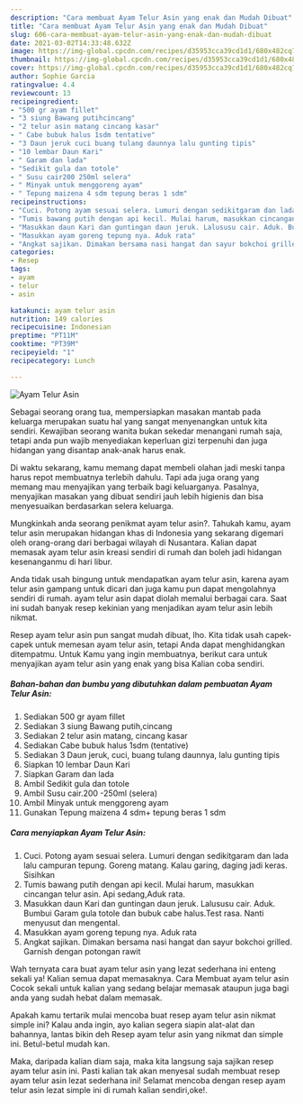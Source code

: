 ```yaml
---
description: "Cara membuat Ayam Telur Asin yang enak dan Mudah Dibuat"
title: "Cara membuat Ayam Telur Asin yang enak dan Mudah Dibuat"
slug: 606-cara-membuat-ayam-telur-asin-yang-enak-dan-mudah-dibuat
date: 2021-03-02T14:33:48.632Z
image: https://img-global.cpcdn.com/recipes/d35953cca39cd1d1/680x482cq70/ayam-telur-asin-foto-resep-utama.jpg
thumbnail: https://img-global.cpcdn.com/recipes/d35953cca39cd1d1/680x482cq70/ayam-telur-asin-foto-resep-utama.jpg
cover: https://img-global.cpcdn.com/recipes/d35953cca39cd1d1/680x482cq70/ayam-telur-asin-foto-resep-utama.jpg
author: Sophie Garcia
ratingvalue: 4.4
reviewcount: 13
recipeingredient:
- "500 gr ayam fillet"
- "3 siung Bawang putihcincang"
- "2 telur asin matang cincang kasar"
- " Cabe bubuk halus 1sdm tentative"
- "3 Daun jeruk cuci buang tulang daunnya lalu gunting tipis"
- "10 lembar Daun Kari"
- " Garam dan lada"
- "Sedikit gula dan totole"
- " Susu cair200 250ml selera"
- " Minyak untuk menggoreng ayam"
- " Tepung maizena 4 sdm tepung beras 1 sdm"
recipeinstructions:
- "Cuci. Potong ayam sesuai selera. Lumuri dengan sedikitgaram dan lada lalu campuran tepung. Goreng matang. Kalau garing, daging jadi keras. Sisihkan"
- "Tumis bawang putih dengan api kecil. Mulai harum, masukkan cincangan telur asin. Api sedang,Aduk rata."
- "Masukkan daun Kari dan guntingan daun jeruk. Lalususu cair. Aduk. Bumbui Garam gula totole dan bubuk cabe halus.Test rasa. Nanti menyusut dan mengental."
- "Masukkan ayam goreng tepung nya. Aduk rata"
- "Angkat sajikan. Dimakan bersama nasi hangat dan sayur bokchoi grilled. Garnish dengan potongan rawit"
categories:
- Resep
tags:
- ayam
- telur
- asin

katakunci: ayam telur asin 
nutrition: 149 calories
recipecuisine: Indonesian
preptime: "PT11M"
cooktime: "PT39M"
recipeyield: "1"
recipecategory: Lunch

---
```



![Ayam Telur Asin](https://img-global.cpcdn.com/recipes/d35953cca39cd1d1/680x482cq70/ayam-telur-asin-foto-resep-utama.jpg)

Sebagai seorang orang tua, mempersiapkan masakan mantab pada keluarga merupakan suatu hal yang sangat menyenangkan untuk kita sendiri. Kewajiban seorang  wanita bukan sekedar menangani rumah saja, tetapi anda pun wajib menyediakan keperluan gizi terpenuhi dan juga hidangan yang disantap anak-anak harus enak.

Di waktu  sekarang, kamu memang dapat membeli olahan jadi meski tanpa harus repot membuatnya terlebih dahulu. Tapi ada juga orang yang memang mau menyajikan yang terbaik bagi keluarganya. Pasalnya, menyajikan masakan yang dibuat sendiri jauh lebih higienis dan bisa menyesuaikan berdasarkan selera keluarga. 



Mungkinkah anda seorang penikmat ayam telur asin?. Tahukah kamu, ayam telur asin merupakan hidangan khas di Indonesia yang sekarang digemari oleh orang-orang dari berbagai wilayah di Nusantara. Kalian dapat memasak ayam telur asin kreasi sendiri di rumah dan boleh jadi hidangan kesenanganmu di hari libur.

Anda tidak usah bingung untuk mendapatkan ayam telur asin, karena ayam telur asin gampang untuk dicari dan juga kamu pun dapat mengolahnya sendiri di rumah. ayam telur asin dapat diolah memalui berbagai cara. Saat ini sudah banyak resep kekinian yang menjadikan ayam telur asin lebih nikmat.

Resep ayam telur asin pun sangat mudah dibuat, lho. Kita tidak usah capek-capek untuk memesan ayam telur asin, tetapi Anda dapat menghidangkan ditempatmu. Untuk Kamu yang ingin membuatnya, berikut cara untuk menyajikan ayam telur asin yang enak yang bisa Kalian coba sendiri.

<!--inarticleads1-->

##### Bahan-bahan dan bumbu yang dibutuhkan dalam pembuatan Ayam Telur Asin:

1. Sediakan 500 gr ayam fillet
1. Sediakan 3 siung Bawang putih,cincang
1. Sediakan 2 telur asin matang, cincang kasar
1. Sediakan  Cabe bubuk halus 1sdm (tentative)
1. Sediakan 3 Daun jeruk, cuci, buang tulang daunnya, lalu gunting tipis
1. Siapkan 10 lembar Daun Kari
1. Siapkan  Garam dan lada
1. Ambil Sedikit gula dan totole
1. Ambil  Susu cair.200 -250ml (selera)
1. Ambil  Minyak untuk menggoreng ayam
1. Gunakan  Tepung maizena 4 sdm+ tepung beras 1 sdm




<!--inarticleads2-->

##### Cara menyiapkan Ayam Telur Asin:

1. Cuci. Potong ayam sesuai selera. Lumuri dengan sedikitgaram dan lada lalu campuran tepung. Goreng matang. Kalau garing, daging jadi keras. Sisihkan
1. Tumis bawang putih dengan api kecil. Mulai harum, masukkan cincangan telur asin. Api sedang,Aduk rata.
1. Masukkan daun Kari dan guntingan daun jeruk. Lalususu cair. Aduk. Bumbui Garam gula totole dan bubuk cabe halus.Test rasa. Nanti menyusut dan mengental.
1. Masukkan ayam goreng tepung nya. Aduk rata
1. Angkat sajikan. Dimakan bersama nasi hangat dan sayur bokchoi grilled. Garnish dengan potongan rawit




Wah ternyata cara buat ayam telur asin yang lezat sederhana ini enteng sekali ya! Kalian semua dapat memasaknya. Cara Membuat ayam telur asin Cocok sekali untuk kalian yang sedang belajar memasak ataupun juga bagi anda yang sudah hebat dalam memasak.

Apakah kamu tertarik mulai mencoba buat resep ayam telur asin nikmat simple ini? Kalau anda ingin, ayo kalian segera siapin alat-alat dan bahannya, lantas bikin deh Resep ayam telur asin yang nikmat dan simple ini. Betul-betul mudah kan. 

Maka, daripada kalian diam saja, maka kita langsung saja sajikan resep ayam telur asin ini. Pasti kalian tak akan menyesal sudah membuat resep ayam telur asin lezat sederhana ini! Selamat mencoba dengan resep ayam telur asin lezat simple ini di rumah kalian sendiri,oke!.

